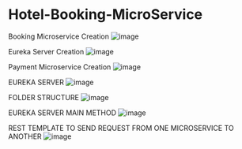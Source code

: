 # Hotel-Booking-MicroService

Booking Microservice Creation
![image](https://user-images.githubusercontent.com/65302454/204792391-19a27569-ed53-42a8-bab7-72ed4d49eb71.png)

Eureka Server Creation
![image](https://user-images.githubusercontent.com/65302454/204797821-088f6883-9519-45a7-b9fa-b7689059d608.png)

Payment Microservice Creation
![image](https://user-images.githubusercontent.com/65302454/204823268-056b8d71-c8c7-48df-b318-1c0434511f87.png)


EUREKA SERVER
![image](https://user-images.githubusercontent.com/65302454/204842472-32f68520-aeaf-4257-8ef0-186818a41617.png)

FOLDER STRUCTURE
![image](https://user-images.githubusercontent.com/65302454/204845826-7faeab00-2b33-4f60-a11b-7c33890be974.png)

EUREKA SERVER MAIN METHOD
![image](https://user-images.githubusercontent.com/65302454/204845990-04559eea-b474-477c-b8e5-fc1067d59509.png)

REST TEMPLATE TO SEND REQUEST FROM ONE MICROSERVICE TO ANOTHER
![image](https://user-images.githubusercontent.com/65302454/204847870-e95640c0-e7ea-4cb5-a69b-7530b9f968b8.png)

